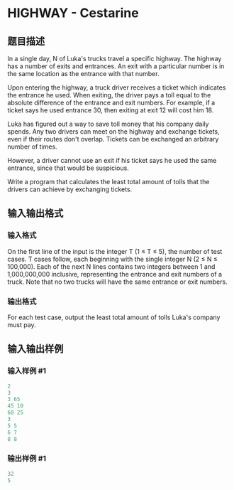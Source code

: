 # HIGHWAY - Cestarine

## 题目描述

In a single day, N of Luka's trucks travel a specific highway. The highway has a number of exits and entrances. An exit with a particular number is in the same location as the entrance with that number.

Upon entering the highway, a truck driver receives a ticket which indicates the entrance he used. When exiting, the driver pays a toll equal to the absolute difference of the entrance and exit numbers. For example, if a ticket says he used entrance 30, then exiting at exit 12 will cost him 18.

Luka has figured out a way to save toll money that his company daily spends. Any two drivers can meet on the highway and exchange tickets, even if their routes don't overlap. Tickets can be exchanged an arbitrary number of times.

However, a driver cannot use an exit if his ticket says he used the same entrance, since that would be suspicious.

Write a program that calculates the least total amount of tolls that the drivers can achieve by exchanging tickets.

## 输入输出格式

### 输入格式

On the first line of the input is the integer T (1 ≤ T ≤ 5), the number of test cases. T cases follow, each beginning with the single integer N (2 ≤ N ≤ 100,000). Each of the next N lines contains two integers between 1 and 1,000,000,000 inclusive, representing the entrance and exit numbers of a truck. Note that no two trucks will have the same entrance or exit numbers.

### 输出格式

For each test case, output the least total amount of tolls Luka's company must pay.

## 输入输出样例

### 输入样例 #1

```cpp
2
3
3 65
45 10
60 25
3
5 5
6 7
8 8
```


### 输出样例 #1

```cpp
32
5
```


